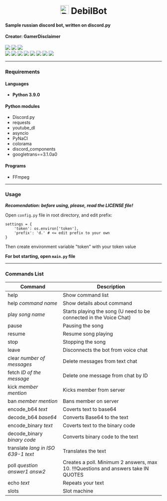 <h1 align="center"><img src="https://tidurak.github.io/DebilBot2.svg" alt="DebilBot" border="0" height="28px"> DebilBot</h1>


#### Sample russian discord bot, written on discord.py 
#### Creator: GamerDisclaimer

<a href="https://discord.gg/4dEmQjt"><img src="https://img.shields.io/badge/Discord-Join%20TODAY!-7289DA?logo=discord&logoColor=7289DA"></a>
<a href="https://youtube.com/c/gamerdisclaimer"><img src="https://img.shields.io/badge/YouTube-Subscribe%20NOW!-red?logo=youtube&logoColor=red"></a>
<a href="https://discord.com/api/oauth2/authorize?client_id=699912361481470032&permissions=8&scope=bot"><img src="https://img.shields.io/badge/DebilBot.exe-Add to Discord server-orange?logo=probot&logoColor=orange"></a>
<br>
<img src="https://img.shields.io/badge/Python-3.9x-yellow">
<img src="https://img.shields.io/badge/Discord.Py-1.7.3-blue">
<img src="https://img.shields.io/badge/Requests-2.26.0-blue">
<img src="https://img.shields.io/badge/Googletrans-3.1.0a0-blue">
<img src="https://img.shields.io/badge/YouTube__DL-2021.6.6-blue">
<img src="https://img.shields.io/badge/discord__components-2.0.4-blue">
<img src="https://img.shields.io/badge/PyNaCl-1.4.0-blue">
<img src="https://img.shields.io/badge/Colorama-0.4.4-blue">


***

### Requirements

#### Languages
+ **Python 3.9.0**

#### Python modules
+ Discord.py
+ requests
+ youtube_dl
+ asyncio
+ PyNaCl
+ colorama
+ discord_components
+ googletrans==3.1.0a0

#### Programs
+ FFmpeg


***

### Usage

***Recomendation: before using, please, read the LICENSE file!***

Open `config.py` file in root directory, and edit prefix:
```
settings = {
    'token': os.environ['token'],
    'prefix': 'd.' # <= edit prefix to your own
}
```

Then create environment variable "token" with your token value

**For bot starting, open `main.py` file**

---

### Commands List

Command                                 | Description
----------------------------------------|---------------------------------------------------------------------------------
help                                    | Show command list
help *command name*                     | Show details about command
play *song name*                        | Starts playing the song (U need to be connected in the Voice Chat)
pause                                   | Pausing the song
resume                                  | Resume song playing
stop                                    | Stopping the song
leave                                   | Disconnects the bot from voice chat
clear *number of messages*              | Delete messages from text chat
fetch *ID of the message*               | Delete one message from chat by ID
kick *member mention*                   | Kicks member from server
ban *member mention*                    | Bans member on server
encode_b64 *text*                       | Coverts text to base64
decode_b64 *base64*                     | Converts Base64 to the text
encode_binary *text*                    | Coverts text to the binary code
decode_binary *binary code*             | Converts binary code to the text
translate *lang in ISO 639-1* *text*    | Translates the text
poll *question* *answer1* *answ2*       | Creates a poll. Minimum 2 answers, max 10. !!!Questions and answers take IN QUOTES
echo *text*                             | Repeats your text
slots                                   | Slot machine
